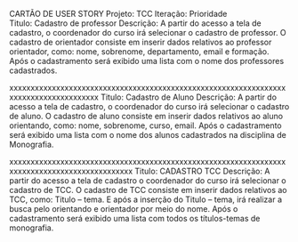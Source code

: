 CARTÃO DE USER STORY	Projeto: TCC	Iteração:	 Prioridade   
Titulo: Cadastro de professor
Descrição:
A partir do acesso a tela de cadastro, o coordenador do curso irá selecionar o cadastro de professor.
O cadastro de orientador consiste em inserir dados relativos ao professor orientador, como: nome, sobrenome, departamento, email e formação.
Após o cadastramento será exibido uma lista com o nome dos professores cadastrados.
	
xxxxxxxxxxxxxxxxxxxxxxxxxxxxxxxxxxxxxxxxxxxxxxxxxxxxxxxxxxxxxxxxxxxxxxxxxxxxxxxxxxxxxx
Titulo: Cadastro de Aluno
Descrição:
A partir do acesso a tela de cadastro, o coordenador do curso irá selecionar o cadastro de aluno.
O cadastro de aluno consiste em inserir dados relativos ao aluno orientando, como: nome, sobrenome, curso, email.
Após o cadastramento será exibido uma lista com o nome dos alunos cadastrados na disciplina de Monografia.
	
xxxxxxxxxxxxxxxxxxxxxxxxxxxxxxxxxxxxxxxxxxxxxxxxxxxxxxxxxxxxxxxxxxxxxxxxxxxxxxxxxxxxxxxxxxxxxx
Titulo: CADASTRO TCC
Descrição:
A partir do acesso a tela de cadastro o coordenador do curso irá selecionar o cadastro de TCC.
O cadastro de TCC consiste em inserir dados relativos ao TCC, como: Titulo – tema. E após a inserção do Titulo – tema, irá realizar a busca pelo orientando e orientador por meio do nome.
Após o cadastramento será exibido uma lista com todos os títulos-temas de monografia.
	
